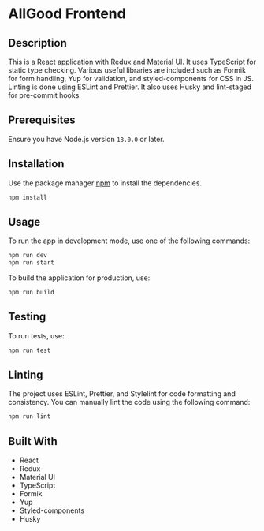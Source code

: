 # AllGood Frontend

## Description
This is a React application with Redux and Material UI. It uses TypeScript for static type checking. Various useful libraries are included such as Formik for form handling, Yup for validation, and styled-components for CSS in JS. Linting is done using ESLint and Prettier. It also uses Husky and lint-staged for pre-commit hooks.

## Prerequisites

Ensure you have Node.js version `18.0.0` or later.

## Installation
Use the package manager [npm](https://www.npmjs.com/) to install the dependencies.
```bash
npm install
```

## Usage
To run the app in development mode, use one of the following commands:
```bash
npm run dev
npm run start
```

To build the application for production, use:
```bash
npm run build
```

## Testing
To run tests, use:
```bash
npm run test
```

## Linting
The project uses ESLint, Prettier, and Stylelint for code formatting and consistency. You can manually lint the code using the following command:
```bash
npm run lint
```

## Built With
- React
- Redux
- Material UI
- TypeScript
- Formik
- Yup
- Styled-components
- Husky
